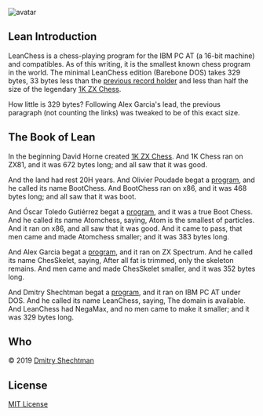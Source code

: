 ![avatar](https://secure.gravatar.com/avatar/5f79d29ddd71d9757723cb4b51cc424e)

## Lean Introduction

LeanChess is a chess-playing program for the IBM PC AT (a 16-bit machine) and compatibles. As of this writing, it is the smallest known chess program in the world. The minimal LeanChess edition (Barebone DOS) takes 329 bytes, 33 bytes less than the [previous record holder][chesskelet] and less than half the size of the legendary [1K ZX Chess][1kchess].

How little is 329 bytes? Following Alex Garcia's lead, the previous paragraph (not counting the links) was tweaked to be of this exact size.

## The Book of Lean

In the beginning David Horne created [1K ZX Chess][1kchess]. And 1K Chess ran on ZX81, and it was 672 bytes long; and all saw that it was good.

And the land had rest 20H years. And Olivier Poudade begat a [program][bootchess], and he called its name BootChess. And BootChess ran on x86, and it was 468 bytes long; and all saw that it was boot.

And Óscar Toledo Gutiérrez begat a [program][atomchess], and it was a true Boot Chess. And he called its name Atomchess, saying, Atom is the smallest of particles. And it ran on x86, and all saw that it was good. And it came to pass, that men came and made Atomchess smaller; and it was 383 bytes long.

And Alex Garcia begat a [program][chesskelet], and it ran on ZX Spectrum. And he called its name ChesSkelet, saying, After all fat is trimmed, only the skeleton remains. And men came and made ChesSkelet smaller, and it was 352 bytes long.

And Dmitry Shechtman begat a [program][source], and it ran on IBM PC AT under DOS. And he called its name LeanChess, saying, The domain is available. And LeanChess had NegaMax, and no men came to make it smaller; and it was 329 bytes long.

## Who
© 2019 [Dmitry Shechtman][contact]

## License
[MIT License](license.md)

[1kchess]: http://users.ox.ac.uk/~uzdm0006/scans/1kchess
[bootchess]: http://olivier.poudade.free.fr/src/BootChess.asm
[atomchess]: https://nanochess.org/chess6.html
[chesskelet]: http://chesskelet.x10host.com
[source]: https://github.com/leanchess/leanchess
[contact]: mailto:contact@leanchess.com
